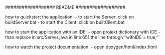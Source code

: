 ##################
     README
##################

how to quickstart the application:
    - to start the Server: click on buildServer.bat
    - to start the Client: click on builtClient.bat

how to start the application with an IDE:
    - open projekt dictionary with IDE
    - than replace in src/Server.java in line 651 the line through "withIDE = true;" 

how to watch the project documentation:
     - open doxygen/html/index.html
